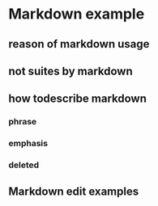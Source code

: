 # Markdown example
## reason of markdown usage
## not suites by markdown
## how todescribe markdown
### phrase
### emphasis
### deleted
## Markdown edit examples

